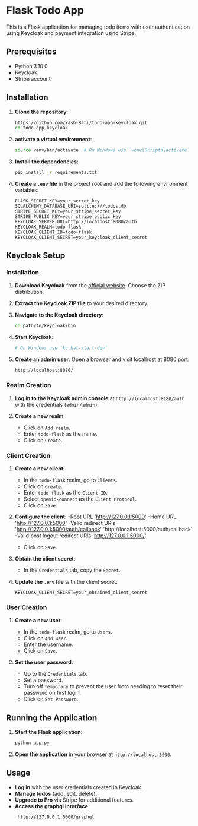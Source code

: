 # Flask Todo App

This is a Flask application for managing todo items with user authentication using Keycloak and payment integration using Stripe.

## Prerequisites

- Python 3.10.0
- Keycloak
- Stripe account

## Installation

1. **Clone the repository**:

    ```bash
    https://github.com/Yash-Bari/todo-app-keycloak.git
    cd todo-app-keycloak
    ```

2. **activate a virtual environment**:

    ```bash
    source venv/bin/activate  # On Windows use `venv\Scripts\activate`
    ```

3. **Install the dependencies**:

    ```bash
    pip install -r requirements.txt
    ```

4. **Create a `.env` file** in the project root and add the following environment variables:

    ```plaintext
    FLASK_SECRET_KEY=your_secret_key
    SQLALCHEMY_DATABASE_URI=sqlite:///todos.db
    STRIPE_SECRET_KEY=your_stripe_secret_key
    STRIPE_PUBLIC_KEY=your_stripe_public_key
    KEYCLOAK_SERVER_URL=http://localhost:8080/auth
    KEYCLOAK_REALM=todo-flask
    KEYCLOAK_CLIENT_ID=todo-flask
    KEYCLOAK_CLIENT_SECRET=your_keycloak_client_secret
    ```

## Keycloak Setup

### Installation

1. **Download Keycloak** from the [official website](https://www.keycloak.org/downloads). Choose the ZIP distribution.

2. **Extract the Keycloak ZIP file** to your desired directory.

3. **Navigate to the Keycloak directory**:

    ```bash
    cd path/to/keycloak/bin
    ```

4. **Start Keycloak**:

    ```bash
    # On Windows use `kc.bat-start-dev`
    ```

5. **Create an admin user**:
    Open a browser and visit localhost at 8080 port:

    ```bash
    http://localhost:8080/
    ```

### Realm Creation

1. **Log in to the Keycloak admin console** at `http://localhost:8180/auth` with the credentials (`admin/admin`).

2. **Create a new realm**:
    - Click on `Add realm`.
    - Enter `todo-flask` as the name.
    - Click on `Create`.

### Client Creation

1. **Create a new client**:
    - In the `todo-flask` realm, go to `Clients`.
    - Click on `Create`.
    - Enter `todo-flask` as the `Client ID`.
    - Select `openid-connect` as the `Client Protocol`.
    - Click on `Save`.

2. **Configure the client**:
   -Root URL 'http://127.0.0.1:5000'
   -Home URL 'http://127.0.0.1:5000'
   -Valid redirect URIs 'http://127.0.0.1:5000/auth/callback' 'http://localhost:5000/auth/callback'
   -Valid post logout redirect URIs 'http://127.0.0.1:5000/'
    - Click on `Save`.

3. **Obtain the client secret**:
    - In the `Credentials` tab, copy the `Secret`.

4. **Update the `.env` file** with the client secret:

    ```plaintext
    KEYCLOAK_CLIENT_SECRET=your_obtained_client_secret
    ```

### User Creation

1. **Create a new user**:
    - In the `todo-flask` realm, go to `Users`.
    - Click on `Add user`.
    - Enter the username.
    - Click on `Save`.

2. **Set the user password**:
    - Go to the `Credentials` tab.
    - Set a password.
    - Turn off `Temporary` to prevent the user from needing to reset their password on first login.
    - Click on `Set Password`.

## Running the Application

1. **Start the Flask application**:

    ```bash
    python app.py
    ```

2. **Open the application** in your browser at `http://localhost:5000`.

## Usage

- **Log in** with the user credentials created in Keycloak.
- **Manage todos** (add, edit, delete).
- **Upgrade to Pro** via Stripe for additional features.
- **Access the graphql interface**
   ```bash
    http://127.0.0.1:5000/graphql
    ```
